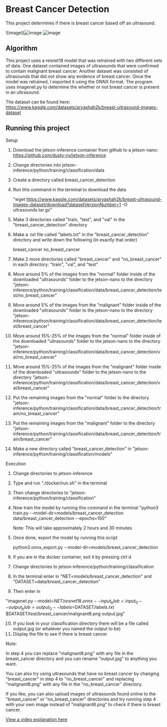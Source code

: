 # Breast Cancer Detection
 
 This project determines if there is breast cancer based off an ultrasound.


![image](![image](https://github.com/Aidenn8/Breast-Cancer-Detection/assets/138057733/ec1322f2-0e7d-4590-926c-bc86db0215ea)
![image](https://github.com/Aidenn8/Breast-Cancer-Detection/assets/138057733/9dab020a-77ff-4b2c-9811-920e98fb49ba)

## Algorithm

This project uses a resnet18 model that was retrained with two different sets of data. One dataset contained images of ultrasounds that were confirmed to contain malignant breast cancer. Another dataset was consisted of ultrasounds that did not show any evidence of breast cancer. Once the model was retrained, I exported it using the ONNX format. The program uses imagenet.py to determine the whether or not breast cancer is present in an ultrasound. 

The dataset can be found here: https://www.kaggle.com/datasets/aryashah2k/breast-ultrasound-images-dataset  




## Running this project


   Setup
   
   1) Download the jetson-inference container from github to a jetson-nano: https://github.com/dusty-nv/jetson-inference
   3) Change directories into jetson-inference/python/training/classification/data
   4) Create a directory called breast_cancer_detection
   5) Run this command in the terminal to download the data
      
      "wget https://www.kaggle.com/datasets/aryashah2k/breast-ultrasound-images-dataset/download?datasetVersionNumber=1 -O ultrasounds.tar.gz"
      
   6) Make 3 directories called "train, "test", and "val" in the "breast_cancer_detection" directory
   7) Make a .txt file called "labels.txt" in the "breast_cancer_detection" directory and write down the following (in exactly that order)
      
      breast_cancer
      no_breast_cancer

   8) Make 2 more directories called "breast_cancer" and "no_breast_cancer" in each directory: "train", "val", and "test"
   9) Move around 5% of the images from the "normal" folder inside of the downloaded "ultrasounds" folder to the jetson-nano to the directory "jetson-  
      inference/python/training/classification/data/breast_cancer_detection/test/no_breast_cancer"
   10) Move around 5% of the images from the "malignant" folder inside of the downloaded "ultrasounds" folder to the jetson-nano to the directory "jetson-  
       inference/python/training/classification/data/breast_cancer_detection/test/breast_cancer"
   11) Move around 15%-25% of the images from the "normal" folder inside of the downloaded "ultrasounds" folder to the jetson-nano to the directory "jetson-  
       inference/python/training/classification/data/breast_cancer_detection/val/no_breast_cancer"
   12) Move around 15%-25% of the images from the "malignant" folder inside of the downloaded "ultrasounds" folder to the jetson-nano to the directory "jetson-  
       inference/python/training/classification/data/breast_cancer_detection/val/breast_cancer"
   13) Put the remaining images from the "normal" folder to the directory
       "jetson-inference/python/training/classification/data/breast_cancer_detection/train/no_breast_cancer"
   14) Put the remaining images from the "malignant" folder to the directory
       "jetson-inference/python/training/classification/data/breast_cancer_detection/train/breast_cancer"
   15) Make a new directory called "breast_cancer_detection" in "jetson-inference/python/training/classification/models"




   Execution

   1) Change directories to jetson-inference
   2) Type and run "./docker/run.sh" in the terminal
   3) Then change directories to "jetson-inference/python/training/classification"
   4) Now train the model by running this command in the terminal
      "python3 train.py --model-dir=models/breast_cancer_detection data/breast_cancer_detection --epochs=150"

      Note: This will take approximately 2 hours and 30 minutes
      
   5) Once done, export the model by running this script

      python3 onnx_export.py --model-dir=models/breast_cancer_detection

   7) If you are in the docker container, exit it by pressing ctrl d
   8) Change directories to jetson-inference/python/training/classification
   9) In the terminal enter in
      "NET=models/breast_cancer_detection" and
      "DATASET=data/breast_cancer_detection"
   9) Then enter in
       
"imagenet.py --model=$NET/resnet18.onnx --input_blob=input_0 --output_blob=output_0 --labels=$DATASET/labels.txt $DATASET/test/breast_cancer/malignant8.png output.jpg"
       
   10) If you look in your classification directory there will be a file called output.jpg (or whatever you named the output to be)
   11) Display the file to see if there is breast cancer




      
   Note:  
   
   In step 4 you can replace "malignant8.png" with any file in the breast_cancer directory and you can rename "output.jpg" to anything you want.
      
   You can also try using ultrasounds that have no breast cancer by changing "breast_cancer" in step 4 to "no_breast_cancer" and replacing      
   "malignant8.png" with any file in the "no_breast_cancer" directory.

   If you like, you can also upload images of ultrasounds found online to the "breast_cancer" or "no_breast_cancer" directories and try running step 4 
   with your own image instead of "malignant8.png" to check if there is breast cancer.
         

    
   
[View a video explanation here](https://www.youtube.com/watch?v=Vtg-Jqz722k)
